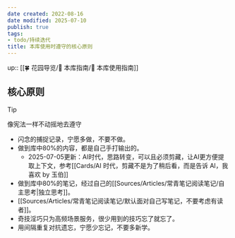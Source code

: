 ```yaml
---
date created: 2022-08-16
date modified: 2025-07-10
publish: true
tags:
- todo/持续迭代
title: 本库使用时遵守的核心原则
---
```

up:: [[🍀 花园导览/🧰 本库指南/🧰 本库使用指南]]

## 核心原则

>[!TIP]  
> 像宪法一样不动摇地去遵守

- 闪念的捕捉记录，宁愿多做，不要不做。
- 做到库中80%的内容，都是自己手打输出的。
	- 2025-07-05更新：AI时代，思路转变，可以且必须剪藏，让AI更方便提取上下文，参考[[Cards/AI 时代，剪藏不是为了稍后看，而是告诉 AI，我喜欢 by 玉伯]]
- 做到库中80%的笔记，经过自己的[[Sources/Articles/常青笔记阅读笔记/自主思考\|独立思考]]。
- [[Sources/Articles/常青笔记阅读笔记/默认面对自己写笔记，不要考虑有读者]]。
- 奇技淫巧只为高频场景服务，很少用到的技巧忘了就忘了。
- 用间隔重复对抗遗忘，宁愿少忘记，不要多新学。
